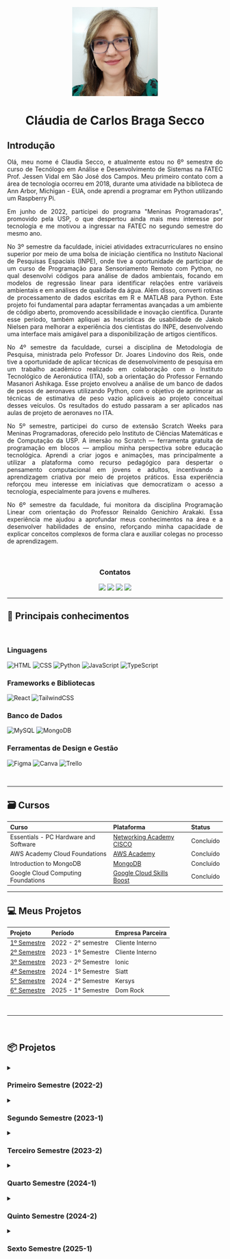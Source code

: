 <Div align="center" >

<img align="center" src="/docs/ClaudiaCBS2.jpg" alt="Foto do Perfil" width="200"/>

# Cláudia de Carlos Braga Secco

</Div>

## Introdução

<Div align="justify" >

Olá, meu nome é Claudia Secco, e atualmente estou no 6º semestre do curso de Tecnólogo em Análise e Desenvolvimento de Sistemas na FATEC Prof. Jessen Vidal em São José dos Campos. Meu primeiro contato com a área de tecnologia ocorreu em 2018, durante uma atividade na biblioteca de Ann Arbor, Michigan - EUA, onde aprendi a programar em Python utilizando um Raspberry Pi.

Em junho de 2022, participei do programa "Meninas Programadoras", promovido pela USP, o que despertou ainda mais meu interesse por tecnologia e me motivou a ingressar na FATEC no segundo semestre do mesmo ano.

No 3º semestre da faculdade, iniciei atividades extracurriculares no ensino superior por meio de uma bolsa de iniciação científica no Instituto Nacional de Pesquisas Espaciais (INPE), onde tive a oportunidade de participar de um curso de Programação para Sensoriamento Remoto com Python, no qual desenvolvi códigos para análise de dados ambientais, focando em modelos de regressão linear para identificar relações entre variáveis ambientais e em análises de qualidade da água. Além disso, converti rotinas de processamento de dados escritas em R e MATLAB para Python. Este projeto foi fundamental para adaptar ferramentas avançadas a um ambiente de código aberto, promovendo acessibilidade e inovação científica. Durante esse período, também apliquei as heurísticas de usabilidade de Jakob Nielsen para melhorar a experiência dos cientistas do INPE, desenvolvendo uma interface mais amigável para a disponibilização de artigos científicos.

No 4º semestre da faculdade, cursei a disciplina de Metodologia de Pesquisa, ministrada pelo Professor Dr. Joares Lindovino dos Reis, onde tive a oportunidade de aplicar técnicas de desenvolvimento de pesquisa em um trabalho acadêmico realizado em colaboração com o Instituto Tecnológico de Aeronáutica (ITA), sob a orientação do Professor Fernando Masanori Ashikaga. Esse projeto envolveu a análise de um banco de dados de pesos de aeronaves utilizando Python, com o objetivo de aprimorar as técnicas de estimativa de peso vazio aplicáveis ao projeto conceitual desses veículos. Os resultados do estudo passaram a ser aplicados nas aulas de projeto de aeronaves no ITA. 

No 5º semestre, participei do curso de extensão Scratch Weeks para Meninas Programadoras, oferecido pelo Instituto de Ciências Matemáticas e de Computação da USP. A imersão no Scratch — ferramenta gratuita de programação em blocos — ampliou minha perspectiva sobre educação tecnológica. Aprendi a criar jogos e animações, mas principalmente a utilizar a plataforma como recurso pedagógico para despertar o pensamento computacional em jovens e adultos, incentivando a aprendizagem criativa por meio de projetos práticos. Essa experiência reforçou meu interesse em iniciativas que democratizam o acesso a tecnologia, especialmente para jovens e mulheres.

No 6º semestre da faculdade, fui monitora da disciplina Programação Linear com orientação do Professor Reinaldo Genichiro Arakaki. Essa experiência me ajudou a aprofundar meus conhecimentos na área e a desenvolver habilidades de ensino, reforçando minha capacidade de explicar conceitos complexos de forma clara e auxiliar colegas no processo de aprendizagem.

</Div>

<br />

<Div align="center" >

### Contatos

<a href = "https://github.com/ClaudiaCBS" target="_blank"><img src="https://img.shields.io/badge/github-%23121011.svg?style=for-the-badge&logo=github&logoColor=white" target="_blank"></a>
<a href= "https://www.linkedin.com/in/cl%C3%A1udia-cbs-649572293/" target="_blank"><img src="https://img.shields.io/badge/-LinkedIn-%230077B5?style=for-the-badge&logo=linkedin&logoColor=white" target="_blank"></a>
<a href = "mailto:claudiacarlosbsecco@gmail.com"><img src="https://img.shields.io/badge/Gmail-D14836?style=for-the-badge&logo=gmail&logoColor=white" target="_blank"></a>
<a href = "http://lattes.cnpq.br/2409093699467903"><img src="https://img.shields.io/badge/CNPq-Lattes-blue?style=for-the-badge" target="_blank"></a>

</Div>

<hr />

## :pencil: Principais conhecimentos

<br />

### **Linguagens**

![HTML](https://img.shields.io/badge/HTML5-E34F26?style=for-the-badge&logo=html5&logoColor=white)
![CSS](https://img.shields.io/badge/CSS3-1572B6?style=for-the-badge&logo=css3&logoColor=white)
![Python](https://img.shields.io/badge/Python-FFD43B?style=for-the-badge&logo=python&logoColor=blue)
![JavaScript](https://img.shields.io/badge/JavaScript-323330?style=for-the-badge&logo=javascript&logoColor=F7DF1E)
![TypeScript](https://img.shields.io/badge/TypeScript-007ACC?style=for-the-badge&logo=typescript&logoColor=white)

### **Frameworks e Bibliotecas**

![React](https://img.shields.io/badge/React-20232A?style=for-the-badge&logo=react&logoColor=61DAFB)
![TailwindCSS](https://img.shields.io/badge/Tailwind_CSS-38B2AC?style=for-the-badge&logo=tailwind-css&logoColor=white)

### **Banco de Dados**

![MySQL](https://img.shields.io/badge/MySQL-005C84?style=for-the-badge&logo=mysql&logoColor=white)
![MongoDB](https://img.shields.io/badge/MongoDB-47A248?style=for-the-badge&logo=mongodb&logoColor=white)

### **Ferramentas de Design e Gestão**

![Figma](https://img.shields.io/badge/Figma-F24E1E?style=for-the-badge&logo=figma&logoColor=white)
![Canva](https://img.shields.io/badge/Canva-%2300C4CC.svg?&style=for-the-badge&logo=Canva&logoColor=white)
![Trello](https://img.shields.io/badge/Trello-0052CC?style=for-the-badge&logo=trello&logoColor=white)

<br>

---

## :card_file_box: Cursos

| Curso                                 | Plataforma                                                                                 | Status       |
| :------------------------------------ | :----------------------------------------------------------------------------------------- | :----------- |
| Essentials - PC Hardware and Software | [Networking Academy CISCO](https://www.netacad.com/courses/it-essentials?courseLang=en-US) | Concluído    |
| AWS Academy Cloud Foundations         | [AWS Academy](https://aws.amazon.com/pt/training/awsacademy/)                              | Concluído    |
| Introduction to MongoDB               | [MongoDB](https://learn.mongodb.com/learning-paths/introduction-to-mongodb)                | Concluído    |
| Google Cloud Computing Foundations    | [Google Cloud Skills Boost](https://www.cloudskillsboost.google/)                          | Concluído    |

---

## :computer: Meus Projetos

| Projeto                                                     | Período            | Empresa Parceira |
| :---------------------------------------------------------- | :----------------- | :--------------- |
| [1º Semestre](https://github.com/ClaudiaCBS/API_01_SEMESTE) | 2022 - 2° semestre | Cliente Interno  |
| [2º Semestre](https://github.com/ClaudiaCBS/API_02_SEMESTE) | 2023 - 1º Semestre | Cliente Interno  |
| [3º Semestre](https://github.com/ClaudiaCBS/API_03_SEMESTE) | 2023 - 2º Semestre | Ionic            |
| [4º Semestre](https://github.com/ClaudiaCBS/API_04_SEMESTE) | 2024 - 1º Semestre | Siatt            |
| [5° Semestre](https://github.com/ClaudiaCBS/API_05_SEMESTE) | 2024 - 2° Semestre | Kersys           |
| [6° Semestre](https://github.com/FATEC-FULLSTACK/API6)      | 2025 - 1° Semestre | Dom Rock         |

<br />

---

<br>

## :package: Projetos

<details><summary><h3>Primeiro Semestre (2022-2)</h3></summary>

<Div align="justify" >

> [Link para a API do 1º Semestre](https://github.com/ClaudiaCBS/API_01_SEMESTE)

No 1º semestre do curso, desenvolvemos um projeto em parceria com o Professor Antonio Egydio São Thiago Graça da FATEC, atuando como cliente interno. O problema identificado era que o processo de controle de equipamentos com problemas de hardware e/ou software na instituição era manual, levando a desorganização, dificuldades em rastrear os defeitos e atrasos na manutenção. A solução proposta foi criar um sistema web para o Controle de Ordens de Serviço, automatizando o processo de registro de equipamentos com problemas de hardware e/ou software. O sistema também incluiu a criação de um mapa de localização (layout) com uma legenda para identificar possíveis defeitos.

Para o gerenciamento eficiente do projeto, utilizamos um repositório no GitHub, o que permitiu o controle de versionamento e o acompanhamento colaborativo do desenvolvimento.

No aspecto técnico, foram utilizadas linguagens como Python e JavaScript, além de tecnologias web como HTML5 e CSS3. O desenvolvimento foi suportado pelos frameworks Flask e Bootstrap, que facilitaram a construção e estilização da aplicação.

</Div>

### Tecnologias utilizadas

<br>
   
<img width="50 rem" src="https://cdn.jsdelivr.net/gh/devicons/devicon/icons/figma/figma-original.svg"/> Figma

> Utilizado para desenvolver o protótipo apresentado ao cliente.

<img width="50 rem" src="https://cdn.jsdelivr.net/gh/devicons/devicon/icons/vscode/vscode-original.svg"/> VScode

> Utilizado para o desenvolvimento do código de todo o projeto.

<img width="50 rem" src="https://cdn.jsdelivr.net/gh/devicons/devicon/icons/html5/html5-original.svg"/> HTML

> Utilizado HTML no projeto para criar a estrutura do sistema web para o controle de ordens de serviço.

<img width="50 rem" src="https://cdn.jsdelivr.net/gh/devicons/devicon/icons/css3/css3-original.svg"/> CSS

> Utilizamos o CSS para estilizar, para melhorar a apresentação visual de nossas páginas criadas com HTML. Com o CSS, conseguimos controlar cores, fontes e layout.

<img width="50 rem" src="https://cdn.jsdelivr.net/gh/devicons/devicon/icons/github/github-original.svg"/> Github

> Utilizamos o GitHub para a hospedagem do código-fonte, facilitando o trabalho em equipe, oferecendo controle de versão eficiente e permitindo o gerenciamento dos colaboradores.

<img width="50 rem" src="https://cdn.jsdelivr.net/gh/devicons/devicon/icons/python/python-original.svg"/> Python

> Utilizamos o Python devido à sua simplicidade e facilidade de aprendizado, especialmente para iniciantes. Implementamos o uso de Python para permitir que o usuário abra um chamado para reportar problemas em equipamentos com mau funcionamento.

<img width="50 rem" src="https://cdn.jsdelivr.net/gh/devicons/devicon/icons/javascript/javascript-original.svg"/> JavaScript

> Utilizamos JavaScript para implementar a funcionalidade de layout editável dos laboratórios, permitindo que os usuários ajustem a disposição dos equipamentos e identifiquem visualmente os locais com defeitos de hardware ou software de forma interativa.

</br>

### Demonstração do Projeto

<img src="/docs/projeto01.gif/" alt="Demonstração do Projeto" style="zoom: 150%;" />

### Contribuições

<Div align="justify" >

Neste projeto, integrei o time de desenvolvimento back-end, onde criei funções para atualizar as especificações dos computadores em uma determinada sala. Minha contribuição foi integrá-la à interface HTML, permitindo que os usuários possam modificar informações como o sistema operacional, o processador e a memória RAM diretamente na página web.

</Div>

### Hard Skills

- Desenvolvimento WEB (Utilizando SQL e Python)

> Sei fazer com autonomia.

- Controle de versionamento (GIT e GITHUB)

> Sei fazer com autonomia.

### Soft Skills

- Comunicação

> Durante as reuniões diárias (dailys), desenvolvi a habilidade de comunicar de forma clara as dificuldades que estava enfrentando no desenvolvimento, buscando soluções em equipe. A troca constante de feedback com os colegas me ajudou a melhorar a execução das minhas tarefas e a manter o alinhamento com os objetivos do projeto. Durante a primeira sprint do projeto, informei a equipe sobre os impedimentos que enfrentava para a execução da minha tarefa, permitindo que fossem tomadas as devidas ações corretivas de forma rápida e colaborativa.

- Trabalho em equipe

> Trabalhar em equipe foi essencial neste projeto. A cooperação com a equipe permitiu que eu concluísse minhas tarefas com sucesso, sempre contando com a ajuda dos demais para superar desafios. Por exemplo, a ajuda de um colega mais experiente foi fundamental para a execução de minhas tarefas, permitindo a conclusão da minha tarefa e me ajudando a aprender novas abordagens para resolver problemas técnicos.

</details>

<details><summary><h3>Segundo Semestre (2023-1)</h3></summary>

<Div align="justify" >

> [Link para a API do 2º Semestre](https://github.com/ClaudiaCBS/API_02_SEMESTE)

No 2º semestre do curso, desenvolvemos um projeto em parceria com o Professor Giuliano Araujo Bertoti da FATEC, atuando como cliente interno. O problema identificado era que o processo de controle das atividades avaliativas dos professores de uma escola estadual era manual e sujeito a erros, o que dificultava a organização e a visualização do desempenho dos alunos. A solução proposta foi desenvolver um programa desktop em Java para automatizar o controle de atividades avaliativas. O sistema foi projetado para gerenciar o cadastro de turmas e alunos, registrar instrumentos avaliativos, calcular médias de notas e fornecer uma interface gráfica intuitiva para facilitar a visualização do desempenho dos alunos.

Para o gerenciamento do desenvolvimento, utilizamos a metodologia ágil Scrum e um repositório no GitHub, o que permitiu o controle eficiente das versões e a colaboração contínua da equipe.

No aspecto técnico, utilizamos Java para a implementação das funcionalidades e Swing para a construção da interface gráfica.

</Div>

### Tecnologias utilizadas

<br>
   
<img width="50 rem" src="https://cdn.jsdelivr.net/gh/devicons/devicon/icons/figma/figma-original.svg"/> Figma

> Utilizado para desenvolver o protótipo apresentado ao cliente.

<img width="50 rem" src="https://cdn.jsdelivr.net/gh/devicons/devicon/icons/java/java-original.svg"/> Java

> Utilizamos Java para a criação do programa desktop.

<img src="/docs/netbeans.png/" alt="NetBeans" width="50 rem"/> Apache NetBeans

> Utilizado Apache NetBeans como IDE para o desenvolvimento do código de todo o projeto.

<img width="50 rem" src="https://cdn.jsdelivr.net/gh/devicons/devicon/icons/mysql/mysql-original.svg"/> MySQL

> Utilizado para o armazenamento e consulta de dados do sistema.

<img width="50 rem" src="https://cdn.jsdelivr.net/gh/devicons/devicon/icons/github/github-original.svg"/> Github

> Utilizado GitHub para a hospedagem do código-fonte, facilitando o trabalho em equipe, oferecendo controle de versão eficiente e permitindo o gerenciamento dos colaboradores.

</br>

### Demonstração do Projeto

https://user-images.githubusercontent.com/90930885/229379236-2301d570-b1f4-48e0-b01a-85aa8f1229b3.mp4

### Contribuições

<Div align="justify" >

Neste projeto, atuei como Product Owner, sendo responsável pela comunicação direta com o cliente, o Professor Giuliano Araujo Bertoti, garantindo que as necessidades do projeto fossem compreendidas e alinhadas com a equipe de desenvolvimento. Além disso, trabalhei na implementação das telas internas do sistema, criando o layout das interfaces para a edição de turmas, alunos e atividades avaliativas. Meu papel envolveu a definição estratégica da disposição dos botões e demais elementos visuais, assegurando uma organização clara e intuitiva, facilitando a navegação e aprimorando a usabilidade do sistema.

</Div>

### Hard Skills

- Desenvolvimento Desktop (Java)

> Conhecimento básico em desenvolvimento de aplicações Java Desktop e adquiri familiaridade com o uso do NetBeans como ambiente de desenvolvimento integrado.

- Utilização de um SGBD e bancos de dados relacionais (MySQL)

> Conhecimento básico em consultas, criação e manipulação de tabelas, inserção de dados.

- Controle de versionamento (GIT e GITHUB)

> Sei fazer com autonomia.

### Soft Skills

- Autonomia

> Desenvolvi minha autonomia ao assumir maior responsabilidade pelo projeto e tomar decisões de forma independente. Como Product Owner, uma de minhas atribuições era garantir que os requisitos do cliente fossem compreendidos pela equipe e implementados corretamente. Em um momento específico, percebi que o projeto estava travado devido à falta de clareza sobre as necessidades do cliente. Tomei a iniciativa de me comunicar diretamente com o cliente para esclarecer esses pontos críticos, e em seguida, reuni a equipe para revisar o escopo e ajustar o planejamento, garantindo o progresso contínuo do projeto.

- Comunicação

> Minhas habilidades de comunicação foram aprimoradas no papel de Product Owner, onde precisei transmitir claramente os requisitos do cliente à equipe, além de negociar ajustes e priorizar funcionalidades conforme o andamento do projeto. Em uma das reuniões, enfrentei um desafio de negociação com o cliente, pois ele solicitou mudanças que impactariam o cronograma. Nessa ocasião, fui capaz de mediar a situação, ajustando o escopo sem comprometer as expectativas do cliente ou o prazo, garantindo um entendimento mútuo entre todas as partes envolvidas.

- Organização

> Desenvolvida ao dividir e gerenciar minhas responsabilidades no projeto. Como Product Owner, precisei ser bem organizada para estruturar corretamente o Backlog do Produto, priorizando funcionalidades e dividindo tarefas conforme as necessidades do projeto. Além disso, organizei as sprints de forma estratégica, assegurando que as entregas seguissem o cronograma estabelecido, facilitando o acompanhamento do progresso e a alocação eficiente dos recursos da equipe.

</details>

<details><summary><h3>Terceiro Semestre (2023-2)</h3></summary>

<Div align="justify" >

> [Link para a API do 3º Semestre](https://github.com/ClaudiaCBS/API_03_SEMESTE)

No 3º semestre do curso, desenvolvemos um projeto em parceria com a Ionic Health, uma empresa que oferece tecnologias remotas para automatizar, monitorar e realizar teleoperações no setor de saúde. O problema apresentado foi a necessidade de uma plataforma centralizada para gerenciar, monitorar e documentar os processos regulatórios essenciais da empresa, o que dificultava a eficiência e a rastreabilidade dessas atividades. A solução proposta foi desenvolver uma sofisticada plataforma web que permitiria à empresa gerenciar todos os seus processos regulatórios em um único sistema, proporcionando uma interface de usuário intuitiva e amigável.

A plataforma incluiria funcionalidades como gestão de processos regulatórios, monitoramento em tempo real, documentação completa, acompanhamento de prazos, notificações e lembretes, geração de relatórios e análises, controle de acesso, segurança de dados, colaboração entre equipes, integração com ferramentas externas, auditoria, rastreabilidade e histórico de alterações.

Para o gerenciamento do projeto, utilizamos a metodologia ágil Scrum e um repositório no GitHub, o que permitiu um controle eficiente das versões e a colaboração contínua da equipe.

No aspecto técnico, utilizamos tecnologias como PostgreSQL, Node.js, JavaScript e Tailwind.

</Div>

### Tecnologias utilizadas

<br>
   
<img width="50 rem" src="https://cdn.jsdelivr.net/gh/devicons/devicon/icons/figma/figma-original.svg"/> Figma

> Utilizado para desenvolver o protótipo apresentado ao cliente.

<img width="50 rem" src="https://cdn.jsdelivr.net/gh/devicons/devicon/icons/vscode/vscode-original.svg"/> VScode

> Utilizado para o desenvolvimento do código de todo o projeto.

<img width="50 rem" src="https://cdn.jsdelivr.net/gh/devicons/devicon/icons/html5/html5-original.svg"/> HTML

> Utilizado para estruturar o conteúdo da plataforma web, definindo a organização dos elementos e a semântica das páginas.

<img width="50 rem" src="https://github.com/apiFatec/API-3-Semestre-Ionic/assets/112169639/8f7699b6-4ee3-4bfb-a761-f79faa45049d"/> Tailwind

> Utilizado para estilizar a aplicação de forma rápida e eficiente, permitindo a criação de interfaces responsivas e personalizadas por meio de classes utilitárias.

<img width="50 rem" src="https://cdn.jsdelivr.net/gh/devicons/devicon/icons/github/github-original.svg"/> Github

> Utilizamos o GitHub para a hospedagem do código-fonte, facilitando o trabalho em equipe, oferecendo controle de versão eficiente e permitindo o gerenciamento dos colaboradores.

<img width="50 rem" src="https://cdn.jsdelivr.net/gh/devicons/devicon/icons/typescript/typescript-original.svg"/> TypeScript

> Utilizamos para fornecer tipagem estática ao JavaScript, melhorando a manutenção do código e reduzindo erros durante o desenvolvimento.

<img width="50 rem" src="https://cdn.jsdelivr.net/gh/devicons/devicon/icons/nodejs/nodejs-original-wordmark.svg"/> Node.Js

> Utilizado para desenvolver o back-end da aplicação, permitindo a criação de APIs e a gestão do servidor de forma eficiente.

<img width="50 rem" src="https://cdn.jsdelivr.net/gh/devicons/devicon/icons/postgresql/postgresql-original-wordmark.svg"/> PostgreSQL

> Utilizado como sistema de gerenciamento de banco de dados, garantindo o armazenamento seguro e eficiente das informações dos processos regulatórios.

### Demonstração do Projeto

<img src="/docs/projeto03.gif/" alt="Demonstração do Projeto" style="zoom: 150%;" />

### Contribuições

<Div align="justify" >

Neste projeto, pela segunda vez, atuei como Product Owner, sendo responsável pela comunicação direta com o representante da empresa Ionic Health. Essa foi a minha primeira experiência real de trabalhar diretamente com uma empresa, e enfrentei o desafio de atender às demandas de um cliente exigente. Minha principal responsabilidade foi garantir que as necessidades do cliente fossem compreendidas e alinhadas com a equipe de desenvolvimento, facilitando a comunicação entre as partes. Além disso, contribuí para o desenvolvimento do back-end do sistema, implementando funções que permitiram a gestão de tarefas essenciais. Minha atuação incluiu a criação de métodos para a finalização de tarefas e a recuperação de informações detalhadas sobre elas. Trabalhei em estreita colaboração com a equipe para garantir que as consultas ao banco de dados fossem eficientes, proporcionando aos usuários acesso rápido e organizado às informações relevantes sobre os processos regulatórios.

</Div>

### Hard Skills

- Desenvolvimento Web (TypeScript, Node.js)

> Conhecimento intermediário em desenvolvimento de aplicações web, com foco na utilização de TypeScript e Node.js para construção de APIs e serviços back-end.

- Uso de Banco de Dados Relacional (PostgreSQL)

> Possuo conhecimento aceitável, sabendo criar tabelas, fazer consultar e montar esquemas.

- Controle de versionamento (GIT e GITHUB)

> Sei fazer com autonomia.

### Soft Skills

- Comunicação

> Minhas habilidades de comunicação foram aprimoradas ao atuar pela segunda vez como Product Owner, o que me deu coragem para conversar com um cliente de uma empresa real. Precisei transmitir claramente os requisitos do cliente à equipe e negociar ajustes e priorizar funcionalidades conforme o andamento do projeto. Uma experiência marcante foi a reunião que tivemos dentro da própria empresa Ionic Health, no Parque Tecnológico (localizado ao lado da faculdade), a convite do Elias Simões. Nessa reunião, enfrentei um desafio de negociação, pois o cliente estava exigindo que trabalhássemos com tecnologias que não eram abordadas naquele ano letivo e, por essa razão, não poderiam ser implementadas no projeto. Fui capaz de mediar a situação, ajustando o escopo sem comprometer as expectativas do cliente ou o prazo, garantindo um entendimento mútuo entre todas as partes envolvidas.

- Organização

> Minha organização foi relevante para o sucesso do projeto, especialmente na gestão de tarefas e prazos. Como Product Owner, o fato de estar trabalhando com uma empresa real me exigiu ter conversas bem mais frequentes com a equipe, o que tornou a organização ainda mais crucial para garantir que todos estivessem alinhados. Por exemplo, estabeleci uma estrutura clara para o backlog do produto e organizei as sprints de forma estratégica, assegurando que a equipe seguisse o cronograma definido. Essa abordagem não apenas facilitou o acompanhamento do progresso, mas também ajudou a equipe a manter o foco nas prioridades do cliente, o que foi essencial para melhorar a eficiência geral do trabalho.

- Proatividade

> A proatividade foi alcançada no contato constante com o cliente, antecipando dúvidas e ajustando as demandas de acordo com o feedback recebido. Por exemplo, na terceira sprint, propus reuniões regulares e diálogos abertos para garantir que a entrega estivesse sempre alinhada com as expectativas da empresa Ionic Health. Além disso, me dediquei a aprender e aplicar as tecnologias usadas no projeto, como PostgreSQL, JavaScript e Tailwind, realizando pesquisas frequentes para aprimorar o desenvolvimento da equipe e implementar a metodologia SCRUM de maneira eficiente. Esse comprometimento permitiu identificar soluções rápidas e assegurar que o projeto atendesse aos requisitos do cliente.

</details>

<details><summary><h3>Quarto Semestre (2024-1)</h3></summary>

<Div align="justify" >

> [Link para a API do 4º Semestre](https://github.com/ClaudiaCBS/API_04_SEMESTE)

No 4º semestre do curso, desenvolvemos um projeto em parceria com a SIATT, uma empresa brasileira especializada no desenvolvimento e fabricação de munições guiadas de precisão. O problema apresentado foi a dificuldade da empresa em organizar o agendamento de reuniões, uma vez que suas equipes se tornaram maiores e mais dispersas no contexto pós-pandemia. Antes, o controle do agendamento era feito no Excel, o que exigia a presença de um funcionário dedicado a essa tarefa, sobrecarregando-o e tornando o processo ineficiente. A solução proposta foi o desenvolvimento de um Portal de Agendamento de Reuniões que centralizaria informações de diferentes fontes, permitindo agendar reuniões de diversas categorias (presenciais, online e híbridas) com diferentes níveis de permissão. O portal visava automatizar o processo, reduzindo o tempo gasto tanto no agendamento quanto na preparação das reuniões, e apresentando um formulário pré-preenchido para as atas.
Para o gerenciamento do projeto, utilizamos a metodologia ágil Scrum e o GitHub como repositório de código-fonte, o que facilitou a integração do trabalho em equipe e o controle de versões durante o desenvolvimento.
No aspecto técnico, utilizamos as seguintes tecnologias: Figma para o design das interfaces, MySQL como banco de dados relacional, React para o desenvolvimento do front-end, Tailwind para a estilização, NestJS e Node.js para o back-end, e TypeScript para garantir a tipagem segura e robusta do código.

</Div>

### Tecnologias utilizadas

<br>
   
<img width="50 rem" src="https://cdn.jsdelivr.net/gh/devicons/devicon/icons/figma/figma-original.svg"/> Figma

> Utilizado para desenvolver o protótipo apresentado ao cliente.

<img width="50 rem" src="https://cdn.jsdelivr.net/gh/devicons/devicon/icons/vscode/vscode-original.svg"/> VScode

> Utilizado para o desenvolvimento do código de todo o projeto.

<img width="50 rem" src="https://cdn.jsdelivr.net/gh/devicons/devicon@latest/icons/react/react-original.svg"/> React

> Utilizado para criar interfaces de usuário dinâmicas e reutilizáveis, facilitando a construção de componentes interativos e a gestão do estado da aplicação de forma eficiente.

<img width="50 rem" src="https://github.com/apiFatec/API-3-Semestre-Ionic/assets/112169639/8f7699b6-4ee3-4bfb-a761-f79faa45049d"/> Tailwind

> Utilizado para estilizar a aplicação de forma rápida e eficiente.

<img width="50 rem" src="https://cdn.jsdelivr.net/gh/devicons/devicon/icons/github/github-original.svg"/> Github

> Utilizamos o GitHub para a hospedagem do código-fonte, facilitando o trabalho em equipe, oferecendo controle de versão eficiente e permitindo o gerenciamento dos colaboradores.

<img width="50 rem" src="https://cdn.jsdelivr.net/gh/devicons/devicon/icons/typescript/typescript-original.svg"/> TypeScript

> Utilizamos para fornecer tipagem estática ao JavaScript, melhorando a manutenção do código e reduzindo erros durante o desenvolvimento.

<img width="50 rem" src="https://cdn.jsdelivr.net/gh/devicons/devicon/icons/nodejs/nodejs-original-wordmark.svg"/> Node.Js

> Utilizado para desenvolver o back-end da aplicação, gerenciando requisições e conectando-se ao banco de dados, garantindo a lógica de negócio e o processamento de dados.

<img width="50 rem" src="https://cdn.jsdelivr.net/gh/devicons/devicon@latest/icons/nestjs/nestjs-original.svg"/> NestJS

> Utilizado como framework para construir a arquitetura do back-end, facilitando a implementação de APIs robustas e escaláveis com um design modular.

<img width="50 rem" src="https://cdn.jsdelivr.net/gh/devicons/devicon@latest/icons/mysql/mysql-original-wordmark.svg"/> MySQL

> Utilizado como sistema de gerenciamento de banco de dados relacional para armazenar e gerenciar dados de forma estruturada, permitindo consultas eficientes e integridade dos dados.

### Demonstração do Projeto

[Assista ao vídeo no YouTube](https://www.youtube.com/watch?v=7FhvYs1fNTE).

### Contribuições

<Div align="justify" >

Neste projeto, atuei pela primeira vez como Scrum Master, sendo responsável por facilitar as práticas ágeis dentro da equipe, promovendo a colaboração e garantindo que todos os membros estivessem alinhados com os objetivos do projeto. Minha função incluía a condução das reuniões diárias, a remoção de impedimentos que pudessem atrapalhar o progresso da equipe e a promoção de um ambiente onde todos se sentissem à vontade para compartilhar suas ideias e preocupações. Além das minhas responsabilidades como Scrum Master, contribui para o desenvolvimento de componentes essenciais da aplicação. Um dos principais componentes que implementei foi um campo numérico, que permite a entrada de dados de forma intuitiva. Este campo conta com um rótulo personalizado e um input que aceita exclusivamente valores numéricos, facilitando a interação do usuário e a atualização dinâmica das informações. Outra parte significativa do meu trabalho foi a lógica de edição das informações sobre salas, onde desenvolvi uma interface que permite aos usuários visualizar e modificar dados cruciais, como identificação, endereço e ocupação máxima. Essa abordagem assegura que as atualizações sejam refletidas imediatamente, proporcionando uma experiência fluida e eficiente.

</Div>

### Hard Skills

- Desenvolvimento Web (TypeScript, Node.js, React, Tailwind)

> Conhecimento intermediário em desenvolvimento de aplicações web, com foco na utilização de TypeScript, Node.js, React e Tailwind para construção de interfaces e APIs.

- Uso de Banco de Dados Relacional (MySQL)

> Conhecimento desejável, sabendo criar tabelas, fazer consultar e montar esquemas.

- Controle de versionamento (GIT e GITHUB)

> Sei fazer com autonomia.

### Soft Skills

- Comunicação e Trabalho em Equipe

> Ao atuar como Scrum Master, desenvolvi habilidades de comunicação e trabalho em equipe ao promover a colaboração e garantir que todos os membros estivessem alinhados com os objetivos do projeto. Conduzi reuniões diárias, esclareci dúvidas e removi impedimentos que poderiam atrapalhar o progresso. Um exemplo foi o apoio a um membro da equipe que enfrentava dificuldades para trabalhar de forma autônoma. Por meio de diálogo constante e incentivo, consegui fazer com que ele se sentisse mais engajado e confiante, o que resultou em uma maior participação nas atividades e no fortalecimento da dinâmica da equipe.

</details>

<details><summary><h3>Quinto Semestre (2024-2)</h3></summary>

<Div align="justify" >

> [Link para a API do 5º Semestre](https://github.com/ClaudiaCBS/API_05_SEMESTE)

No 5º semestre do curso, desenvolvemos o ClimaMonitor, um projeto em parceria com a empresa Kersys, especializada em soluções tecnológicas para o setor agrícola. O problema apresentado foi a necessidade de uma ferramenta que facilitasse o monitoramento de condições climáticas por produtores rurais, especialmente em regiões com conectividade limitada à internet. A solução proposta foi o desenvolvimento de um aplicativo móvel que oferece dados precisos de temperatura e pluviometria, ajudando no gerenciamento eficiente de lavouras. O ClimaMonitor inclui funcionalidades como a exibição de gráficos interativos com dados históricos e atuais de temperatura e precipitação, envio de notificações para alertas climáticos críticos, como tempestades ou secas prolongadas, e o cadastro de lavouras e tipos de cultivo, permitindo a personalização das informações exibidas. O aplicativo também foi projetado para operar offline, garantindo acessibilidade em áreas com baixa conectividade, além de contar com alta segurança de dados para a proteção das informações sensíveis dos usuários.

Para o gerenciamento do projeto, utilizamos a metodologia ágil Scrum, com um repositório no GitHub para controle de versão e colaboração eficiente.

No aspecto técnico, o sistema foi desenvolvido com tecnologias modernas, como TypeScript e JavaScript, e framework como React Native para a interface. A persistência de dados foi implementada com o MongoDB, utilizado como banco de dados principal quando há conexão com a internet, e o WatermelonDB, que permite o armazenamento e gerenciamento de dados offline, garantindo flexibilidade, eficiência e acessibilidade em áreas com baixa conectividade.

</Div>

### Tecnologias utilizadas

<br>
   
<img width="50 rem" src="https://cdn.jsdelivr.net/gh/devicons/devicon/icons/figma/figma-original.svg"/> Figma

> Utilizado para desenvolver o protótipo apresentado ao cliente.

<img width="50 rem" src="https://cdn.jsdelivr.net/gh/devicons/devicon/icons/vscode/vscode-original.svg"/> VScode

> Utilizado para o desenvolvimento do código de todo o projeto.

<img width="50 rem" src="https://cdn.jsdelivr.net/gh/devicons/devicon/icons/react/react-original.svg"/> React-Native

> Usado para a construção da interface do sistema e do aplicativo móvel, garantindo interatividade e responsividade.

<img width="50 rem" src="https://cdn.jsdelivr.net/gh/devicons/devicon/icons/typescript/typescript-original.svg"/> TypeScript

> Utilizamos para fornecer tipagem estática ao JavaScript, melhorando a manutenção do código e reduzindo erros durante o desenvolvimento.

<img width="50 rem" src="https://cdn.jsdelivr.net/gh/devicons/devicon/icons/github/github-original.svg"/> Github

> Utilizamos o GitHub para a hospedagem do código-fonte, facilitando o trabalho em equipe, oferecendo controle de versão eficiente e permitindo o gerenciamento dos colaboradores.

<img width="50 rem" src="https://cdn.jsdelivr.net/gh/devicons/devicon/icons/mongodb/mongodb-original-wordmark.svg"/> MongDB

> Banco de dados utilizado para a persistência de dados quando há conexão com a internet, devido à sua flexibilidade e escalabilidade.

<img src="/docs/watermelondb.png/" alt="WatermelonDB" width="50 rem"/> WatermelonDB

> Implementado para o armazenamento e gerenciamento de dados em modo offline, garantindo a funcionalidade do aplicativo em áreas com baixa conectividade.

### Demonstração do Projeto

[Assista ao vídeo no YouTube](https://www.youtube.com/watch?v=cXbXq8ZWd0A).

### Contribuições

<Div align="justify" >

Neste projeto, atuei pela segunda vez como Scrum Master, o que tem sido uma experiência muito enriquecedora no gerenciamento de equipes e organização de processos. Além disso, também fui responsável pelo desenvolvimento de duas páginas importantes: a página de cadastro de usuário e a página de notificações.
Na página de cadastro, implementei a criação de uma tela onde o usuário pode inserir seu e-mail e senha para registro. Utilizei o React Native para a construção da interface. Quando o usuário clica em "Cadastrar", o sistema verifica se os campos obrigatórios estão preenchidos e, em seguida, realiza o processo de cadastro do usuário. Se o cadastro for bem-sucedido, os campos são limpos e o usuário recebe um alerta de sucesso. Caso contrário, um erro é exibido. A página foi estilizada para garantir uma interface organizada e responsiva.
Na página de notificações, implementei a lógica e o layout para exibir os alertas de temperatura e pluviometria para os usuários. O código se conecta a um serviço que retorna os alertas do dia, os quais são apresentados na interface por meio de cartões interativos. Cada notificação exibe o nome do cultivo e os detalhes dos alertas de temperatura e pluviometria. Também configurei um modal que permite ao usuário fechar as notificações quando desejado. Além disso, implementei o estilo para garantir que a visualização fosse intuitiva e alinhada ao restante da aplicação.
Por fim, para além do desenvolvimento técnico, também trabalhei na criação do manual do usuário do aplicativo. O documento foi elaborado com uma linguagem clara e acessível, contendo instruções detalhadas sobre o uso de todas as funcionalidades do aplicativo, além de incluir imagens para facilitar a compreensão. 


</Div>

### Hard Skills

- Desenvolvimento Mobile (React Native)

> Conhecimento intermediário no desenvolvimento de aplicativos móveis, com ênfase na criação de interfaces intuitivas e responsivas.

- Banco de Dados Não Relacional (MongoDB)

> Capacidade de projetar esquemas, realizar consultas e implementar soluções eficientes para o armazenamento de dados.

- Controle de versionamento (GIT e GITHUB)

> Sei fazer com autonomia.

### Soft Skills

- Trabalho em Equipe

> Um desafio que enfrentei na primeira sprint do projeto foi a chegada de um novo membro na equipe. Para integrá-lo de forma eficiente, precisei explicar o formato de trabalho da equipe e a dinâmica que havíamos estabelecido nas sprints dos projetos anteriores. Isso envolveu uma série de reuniões e chamadas no Discord, nas quais forneci orientações práticas e esclareci dúvidas. Depois de várias interações, o novo membro conseguiu ganhar autonomia para desenvolver suas atividades com mais confiança. Esse processo me ensinou a ser paciente e a ter clareza ao passar informações, assegurando que todos estivessem alinhados com os objetivos do grupo.

- Organização

> Ao atuar como Scrum Master pela terceira vez, ganhei mais experiência para dividir as tarefas de maneira mais estratégica. Um exemplo claro disso aconteceu na segunda sprint, quando enfrentamos um problema crítico com o banco de dados CouchDB, que se tornou obsoleto. Precisamos migrar todo o projeto para o banco de dados WatermelonDB, o que gerou incompatibilidade com o React-Native Expo. Esse desafio exigiu a remoção de tudo o que estava utilizando o Expo, um trabalho complexo que envolveu reorganizar diversas partes do projeto para garantir que a entrega fosse feita a tempo. Esse processo me forçou a ser ainda mais precisa na alocação de recursos e no acompanhamento das atividades para que conseguíssemos cumprir o prazo de entrega.

- Comunicação

> Na terceira sprint, me deparei com uma situação semelhante à que vivenciei no 4º semestre, quando um membro da equipe estava desmotivado e enfrentava dificuldades com sua carga de trabalho na faculdade. Isso afetava sua participação nas atividades do projeto, então tive que atuar diretamente para incentivá-lo. Conversei bastante com ele, ouvi suas dificuldades e, com um diálogo constante, consegui motivá-lo a continuar e a se engajar mais no trabalho em equipe. Esse apoio resultou em uma maior confiança por parte dele e em um retorno significativo ao progresso das tarefas. Esse episódio me ajudou a aprimorar ainda mais minhas habilidades de comunicação, pois foi necessário entender não só as questões do projeto, mas também o estado emocional e as motivações de um colega de equipe.

- Proatividade

> Ao longo do desenvolvimento do projeto, identifiquei que uma das áreas em que eu mais precisava crescer era no domínio do React-Native. Sabia que, para contribuir de forma eficaz e atender as demandas do projeto, seria necessário me aprofundar nessa tecnologia. Decidi, então, estudar sozinha para conseguir trabalhar com essa tecnologia, mesmo sabendo que seria um processo desafiador. Investi tempo aprendendo e praticando, enfrentando dificuldades técnicas, mas o esforço foi muito gratificante. Esse processo me motivou a continuar avançando nas minhas habilidades de desenvolvimento e a ser mais independente na resolução de problemas, sem depender sempre da ajuda de outros membros da equipe. Esse impulso me ajudou a evoluir tanto em termos técnicos quanto na minha capacidade de tomar a iniciativa. Essas situações demonstram o quanto o trabalho em equipe, a comunicação eficiente, a organização e a proatividade foram essenciais para o sucesso do projeto, e como eu evoluí nessas áreas ao longo das sprints.

</details>


<details><summary><h3>Sexto Semestre (2025-1)</h3></summary>

<Div align="justify" >

> [Link para a API do 6º Semestre](https://github.com/FATEC-FULLSTACK/API6)

No 6º semestre do curso, desenvolvemos a Plataforma de Treinamento de IA, um projeto inovador que visa aprimorar modelos de linguagem (LLMs) por meio de feedback humano estruturado. O problema central abordado foi a falta de ferramentas eficientes para avaliação e comparação de respostas geradas por diferentes LLMs (como OpenAI e Gemini), especialmente em critérios como coerência, veracidade e segurança. A solução proposta é uma plataforma web onde usuários podem enviar perguntas, comparar respostas de múltiplos modelos, avaliá-las com base em métricas específicas e contribuir para o treinamento contínuo dos sistemas via Aprendizado por Reforço com Feedback Humano (RLHF).

Para o gerenciamento do projeto, utilizamos a metodologia Scrum, com integração entre Jira e GitHub para rastreamento de tarefas e versionamento de código. A arquitetura técnica combinou Vue.js no front-end, Python com FastAPI e LangChain no back-end, e MongoDB como banco de dados principal, além de integração com bancos vetoriais para recuperação eficiente de informações.

</Div>

### Tecnologias utilizadas

<br>
   
<img width="50 rem" src="https://cdn.jsdelivr.net/gh/devicons/devicon/icons/figma/figma-original.svg"/> Figma

> Utilizado para desenvolver o protótipo apresentado ao cliente.

<img width="50 rem" src="https://cdn.jsdelivr.net/gh/devicons/devicon/icons/vscode/vscode-original.svg"/> VScode

> Utilizado para o desenvolvimento do código de todo o projeto.

<img width="50 rem" src="https://cdn.jsdelivr.net/gh/devicons/devicon@latest/icons/vuejs/vuejs-original.svg"/> Vue.js          

> Framework front-end para construção de interfaces dinâmicas.

<img width="50 rem" src="https://cdn.jsdelivr.net/gh/devicons/devicon@latest/icons/python/python-original.svg"/> Python

> Linguagem principal do back-end.

<img width="50 rem" src="https://cdn.jsdelivr.net/gh/devicons/devicon@latest/icons/fastapi/fastapi-original.svg"/> FastAPI

> Framework para construção de APIs rápidas e escaláveis.

<img src="/docs/langchain.png/" alt="LangChain" width="50 rem"/> LangChain

> Integração com modelos de linguagem e RAG (Retrieval-Augmented Generation).

<img width="50 rem" src="https://cdn.jsdelivr.net/gh/devicons/devicon/icons/mongodb/mongodb-original-wordmark.svg"/> MongDB

> Banco de dados utilizado para a persistência de dados quando há conexão com a internet, devido à sua flexibilidade e escalabilidade.

<img width="50 rem" src="https://cdn.jsdelivr.net/gh/devicons/devicon/icons/github/github-original.svg"/> Github

> Utilizamos o GitHub para a hospedagem do código-fonte, facilitando o trabalho em equipe, oferecendo controle de versão eficiente e permitindo o gerenciamento dos colaboradores.

<img width="50 rem" src="https://cdn.jsdelivr.net/gh/devicons/devicon@latest/icons/jira/jira-original.svg"/> Jira

> Gerenciamento ágil de tarefas e sprints.

### Demonstração do Projeto

[Assista ao vídeo no YouTube](https://youtu.be/C3ySkVufNRI).

### Contribuições

<Div align="justify" >

Neste projeto, atuei pela terceira vez como Scrum Master, aprofundando minha experiência na gestão de equipes ágeis e na resolução de desafios complexos. Um dos principais obstáculos enfrentados foi a divisão inadequada de tarefas já na primeira sprint, quando um desenvolvedor assumiu a tarefa de outro colega sem comunicação prévia, mesmo com as atribuições claramente definidas no Jira. Quando o membro original terminou suas atividades designadas, precisei comunicar que sua tarefa principal havia sido "roubada" e já estava concluída por outro. Isso não apenas sobrecarregou o desenvolvedor afetado – que precisou assumir uma nova tarefa de última hora – mas também comprometeu a confiança no processo. Com diplomacia, reajustei as responsabilidades e reforcei a importância de respeitar as assignments do Jira, transformando o incidente em um aprendizado sobre transparência para toda a equipe.  
Outro momento crítico foi um conflito interno envolvendo um novo integrante da equipe. Após fazer uma pergunta no chat do grupo e não receber respostas, ele interpretou o silêncio como rejeição, chegando a temer ser "demitido" do projeto e me procurou para pedir desligamento. Intermediando a situação, expliquei que a dinâmica da equipe era naturalmente menos ativa em comunicações assíncronas, mas que isso não refletia descontentamento com seu trabalho. Organizei uma conversa em grupo para realinhar expectativas e estimulei a equipe a adotar um canal dedicado para dúvidas, o que restaurou a confiança do membro.  
Na segunda sprint, o problema de tarefas mal atribuídas ressurgiu, mesmo com as labels do Jira indicando responsáveis. Convoquei uma reunião extraordinária para reafirmar os fluxos de trabalho, destacando que mudanças nas assignments deveriam ser comunicadas antecipadamente no Discord e aprovadas por mim. Paralelamente, dediquei tempo significativo para capacitar a equipe nos padrões de commit e na estratégia de branches, criando tutoriais e me reunindo com cada membro da equipe para garantir que as integrações entre GitHub e Jira ocorressem sem erros.  
Um imprevisto crítico ocorreu quando um desenvolvedor adoeceu e não conseguiu entregar suas tarefas. Para garantir que o MVP (mínimo produto viável) combinado com o cliente fosse entregue no prazo, mobilizei a equipe em uma rápida renegociação interna. Identifiquei os membros com capacidade para absorver as tarefas pendentes sem comprometer suas próprias metas, redistribuindo as atividades com base nas habilidades disponíveis. Essa intervenção não apenas salvou a sprint, mas também fortaleceu o espírito colaborativo do time.
Embora minha atuação tenha sido focada em gestão, contribuí indiretamente para o produto ao documentar processos críticos, como o manual de uso do Jira para novos membros, e ao facilitar a comunicação entre desenvolvedores e o Product Owner, assegurando que os requisitos fossem entendidos por todos. Essas experiências reforçaram minha capacidade de liderar sob pressão e transformar conflitos em oportunidades de melhoria para a equipe.

</Div>

### Hard Skills

- Gestão Ágil (Scrum/Jira)

> Domínio avançado na condução de cerimônias e resolução de impedimentos em equipes multidisciplinares.

- Versionamento (Git/GitHub)

> Implementação de estratégias de branch e integração com ferramentas de gestão.

- Documentação de Processos

> Criação de manuais e diretrizes para padronização do trabalho em equipe.

### Soft Skills

- Mediação de Conflitos

> Habilidade para identificar tensões e facilitar diálogos produtivos. Ao acolher o novo membro que se sentiu excluído, conduzi diálogos individuais e em grupo para restaurar a confiança. Expliquei a dinâmica da equipe sem invalidar seus sentimentos, resultando em sua permanência e integração.

- Comunicação Assertiva

> Estabeleci regras claras após os problemas de tarefas 'roubadas', criando um fluxo de aprovação via Discord para mudanças no Jira. Isso reduziu conflitos em 100% nas sprints seguintes.

- Resiliência

> Capacidade de lidar com situações adversas (como realocação de tarefas sob pressão) sem comprometer o cronograma. Garanti a entrega do MVP mesmo com dois imprevistos críticos: desalinhamento de tarefas e ausência por doença, mantendo a equipe focada nas prioridades do cliente.

- Empatia

> Sensibilidade para entender as dificuldades individuais dos membros e adaptar a abordagem de gestão. Percebi a insegurança do novo membro antes que ela se tornasse crítica, oferecendo suporte individual e ajustando processos para inclusão (ex.: canal de dúvidas dedicado).

</details>
